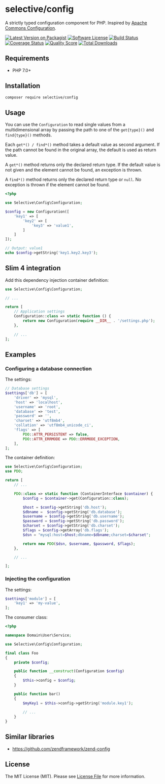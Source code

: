 # selective/config

A strictly typed configuration component for PHP. Inspired by [Apache Commons Configuration](https://commons.apache.org/proper/commons-configuration/).

[![Latest Version on Packagist](https://img.shields.io/github/release/selective-php/config.svg?style=flat-square)](https://packagist.org/packages/selective/config)
[![Software License](https://img.shields.io/badge/license-MIT-brightgreen.svg?style=flat-square)](LICENSE.md)
[![Build Status](https://img.shields.io/travis/selective-php/config/master.svg?style=flat-square)](https://travis-ci.org/selective-php/config)
[![Coverage Status](https://img.shields.io/scrutinizer/coverage/g/selective-php/config.svg?style=flat-square)](https://scrutinizer-ci.com/g/selective-php/config/code-structure)
[![Quality Score](https://img.shields.io/scrutinizer/quality/g/selective-php/config.svg?style=flat-square)](https://scrutinizer-ci.com/g/selective-php/config/?branch=master)
[![Total Downloads](https://img.shields.io/packagist/dt/selective/config.svg?style=flat-square)](https://packagist.org/packages/selective/config/stats)


## Requirements

* PHP 7.0+

## Installation

```bash
composer require selective/config
```

## Usage

You can use the `Configuration` to read single values from a multidimensional 
array by passing the path to one of the `get{type}()` and `find{type}()` methods. 

Each `get*() / find*()` method takes a default value as second argument.
If the path cannot be found in the original array, the default is used as return value.

A `get*()` method returns only the declared return type. 
If the default value is not given and the element cannot be found, an exception is thrown.

A `find*()` method returns only the declared return type or `null`. 
No exception is thrown if the element cannot be found.

```php
<?php

use Selective\Config\Configuration;

$config = new Configuration([
    'key1' => [
        'key2' => [
            'key3' => 'value1',
        ]
    ]
]);

// Output: value1
echo $config->getString('key1.key2.key3');
```

## Slim 4 integration

Add this dependency injection container definition:

```php
use Selective\Config\Configuration;

// ...

return [
    // Application settings
    Configuration::class => static function () {
        return new Configuration(require __DIR__ . '/settings.php');
    },
    
    // ...
];
```

## Examples

### Configuring a database connection

The settings:

```php
// Database settings
$settings['db'] = [
    'driver' => 'mysql',
    'host' => 'localhost',
    'username' => 'root',
    'database' => 'test',
    'password' => '',
    'charset' => 'utf8mb4',
    'collation' => 'utf8mb4_unicode_ci',
    'flags' => [
        PDO::ATTR_PERSISTENT => false,
        PDO::ATTR_ERRMODE => PDO::ERRMODE_EXCEPTION,
    ],
];
```

The container definition:

```php
use Selective\Config\Configuration;
use PDO;

return [
    // ...

    PDO::class => static function (ContainerInterface $container) {
        $config = $container->get(Configuration::class);

        $host = $config->getString('db.host');
        $dbname =  $config->getString('db.database');
        $username = $config->getString('db.username');
        $password = $config->getString('db.password');
        $charset = $config->getString('db.charset');
        $flags = $config->getArray('db.flags');
        $dsn = "mysql:host=$host;dbname=$dbname;charset=$charset";

        return new PDO($dsn, $username, $password, $flags);
    },

    // ...

];
```

### Injecting the configuration

The settings:

```php
$settings['module'] = [
    'key1' => 'my-value',
];
```

The consumer class:

```php
<?php

namespace Domain\User\Service;

use Selective\Config\Configuration;

final class Foo
{
    private $config;

    public function __construct(Configuration $config)
    {
        $this->config = $config;
    }

    public function bar()
    {
        $myKey1 = $this->config->getString('module.key1');
        
        // ...
    }
}

```

## Similar libraries

* https://github.com/zendframework/zend-config

## License

The MIT License (MIT). Please see [License File](LICENSE) for more information.
